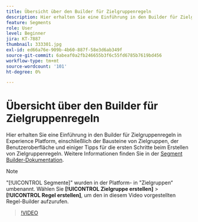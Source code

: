 ```yaml
---
title: Übersicht über den Builder für Zielgruppenregeln
description: Hier erhalten Sie eine Einführung in den Builder für Zielgruppenregeln in Experience Platform, einschließlich der Bausteine von Zielgruppen, der Benutzeroberfläche und einiger Tipps für die ersten Schritte beim Erstellen von Zielgruppenregeln.
feature: Segments
role: User
level: Beginner
jira: KT-7887
thumbnail: 333301.jpg
exl-id: ed66a76e-909b-4b60-887f-58e3d6ab349f
source-git-commit: 6abeaf0a2fb246655b3f6c55fd6785b7619bd456
workflow-type: tm+mt
source-wordcount: '101'
ht-degree: 0%

---
```


# Übersicht über den Builder für Zielgruppenregeln

Hier erhalten Sie eine Einführung in den Builder für Zielgruppenregeln in Experience Platform, einschließlich der Bausteine von Zielgruppen, der Benutzeroberfläche und einiger Tipps für die ersten Schritte beim Erstellen von Zielgruppenregeln. Weitere Informationen finden Sie in der [Segment Builder-Dokumentation](https://experienceleague.adobe.com/docs/experience-platform/segmentation/ui/segment-builder.html?lang=de).

>[!NOTE]
>
> &quot;[!UICONTROL Segmente]&quot; wurden in der Platform- in &quot;Zielgruppen“ umbenannt. Wählen Sie **[!UICONTROL Zielgruppe erstellen]** > **[!UICONTROL Regel erstellen]**, um den in diesem Video vorgestellten Regel-Builder aufzurufen.


>[!VIDEO](https://video.tv.adobe.com/v/333301/?learn=on&enablevpops)


